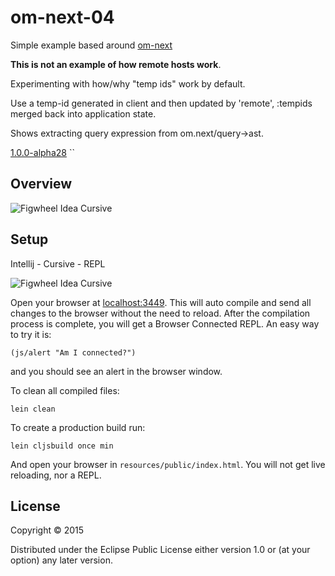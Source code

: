 # om-next-04

Simple example based around [om-next](https://github.com/omcljs/om/wiki/Quick-Start-%28om.next%29) 

**This is not an example of how remote hosts work**.

Experimenting with how/why "temp ids" work by default.

Use a temp-id generated in client and then updated by 'remote', :tempids merged back into application state.

Shows extracting query expression from om.next/query->ast.

[1.0.0-alpha28](https://clojars.org/org.omcljs/om)
``
## Overview

![Figwheel Idea Cursive](https://raw.githubusercontent.com/griffio/griffio.github.io/master/public/om-next-04.gif)

## Setup

Intellij - Cursive - REPL

![Figwheel Idea Cursive](https://raw.githubusercontent.com/griffio/griffio.github.io/master/public/figwheel-idea.png)

Open your browser at [localhost:3449](http://localhost:3449/).
This will auto compile and send all changes to the browser without the
need to reload. After the compilation process is complete, you will
get a Browser Connected REPL. An easy way to try it is:

    (js/alert "Am I connected?")

and you should see an alert in the browser window.

To clean all compiled files:

    lein clean

To create a production build run:

    lein cljsbuild once min

And open your browser in `resources/public/index.html`. You will not
get live reloading, nor a REPL. 

## License

Copyright © 2015 

Distributed under the Eclipse Public License either version 1.0 or (at your option) any later version.
